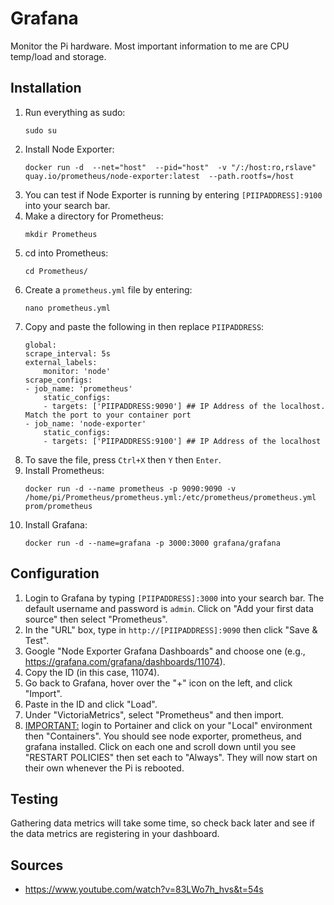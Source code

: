 # Grafana
Monitor the Pi hardware. Most important information to me are CPU temp/load and storage.
## Installation
1. Run everything as sudo:
    ```
    sudo su
    ```
2. Install Node Exporter:
    ```
    docker run -d  --net="host"  --pid="host"  -v "/:/host:ro,rslave"  quay.io/prometheus/node-exporter:latest  --path.rootfs=/host
    ```
3. You can test if Node Exporter is running by entering `[PIIPADDRESS]:9100` into your search bar.
4. Make a directory for Prometheus:
    ```
    mkdir Prometheus
    ```
5. cd into Prometheus:
    ```
    cd Prometheus/
    ```
6. Create a `prometheus.yml` file by entering:
    ```
    nano prometheus.yml
    ```
7.  Copy and paste the following in then replace `PIIPADDRESS`:
    ```
    global:
    scrape_interval: 5s
    external_labels:
        monitor: 'node'
    scrape_configs:
    - job_name: 'prometheus'
        static_configs:
        - targets: ['PIIPADDRESS:9090'] ## IP Address of the localhost. Match the port to your container port
    - job_name: 'node-exporter'
        static_configs:
        - targets: ['PIIPADDRESS:9100'] ## IP Address of the localhost
    ```
8. To save the file, press `Ctrl+X` then `Y` then `Enter`.
9. Install Prometheus:
    ```
    docker run -d --name prometheus -p 9090:9090 -v /home/pi/Prometheus/prometheus.yml:/etc/prometheus/prometheus.yml prom/prometheus
    ```
10. Install Grafana:
    ```
    docker run -d --name=grafana -p 3000:3000 grafana/grafana
    ```
## Configuration
1. Login to Grafana by typing `[PIIPADDRESS]:3000` into your search bar. The default username and password is `admin`. Click on "Add your first data source" then select "Prometheus".
2. In the "URL" box, type in `http://[PIIPADDRESS]:9090` then click "Save & Test".
3. Google "Node Exporter Grafana Dashboards" and choose one (e.g., https://grafana.com/grafana/dashboards/11074).
4. Copy the ID (in this case, 11074).
5. Go back to Grafana, hover over the "+" icon on the left, and click "Import".
6. Paste in the ID and click "Load".
7. Under "VictoriaMetrics", select "Prometheus" and then import.
8. <ins>IMPORTANT:</ins> login to Portainer and click on your "Local" environment then "Containers". You should see node exporter, prometheus, and grafana installed. Click on each one and scroll down until you see "RESTART POLICIES" then set each to "Always". They will now start on their own whenever the Pi is rebooted.
## Testing
Gathering data metrics will take some time, so check back later and see if the data metrics are registering in your dashboard.
## Sources
* https://www.youtube.com/watch?v=83LWo7h_hvs&t=54s
